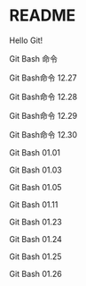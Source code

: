 # README

Hello Git!

Git Bash 命令

Git Bash命令 12.27

Git Bash命令 12.28

Git Bash命令 12.29

Git Bash命令 12.30

Git Bash 01.01

Git Bash 01.03

Git Bash 01.05

Git Bash 01.11

Git Bash 01.23

Git Bash 01.24

Git Bash 01.25 

Git Bash 01.26


